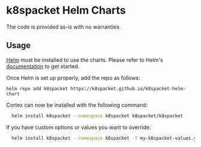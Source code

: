 # k8spacket Helm Charts

The code is provided as-is with no warranties.

## Usage

[Helm](https://helm.sh) must be installed to use the charts.
Please refer to Helm's [documentation](https://helm.sh/docs/) to get started.

Once Helm is set up properly, add the repo as follows:

```console
helm repo add k8spacket https://k8spacket.github.io/k8spacket-helm-chart
```

Cortex can now be installed with the following command:

```bash
  helm install k8spacket --namespace k8spacket k8spacket/k8spacket
```

If you have custom options or values you want to override:

```bash
  helm install k8spacket --namespace k8spacket -f my-k8spacket-values.yaml k8spacket/k8spacket
```